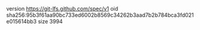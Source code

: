 version https://git-lfs.github.com/spec/v1
oid sha256:95b3f61aa90bc733ed6002b8569c34262b3aad7b2b784bca3fd021e015614bb3
size 3994
